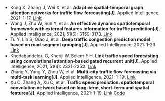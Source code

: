 * Kong X, Zhang J, Wei X, et al. <b>Adaptive spatial-temporal graph attention networks for traffic flow forecasting[J]</b>. Applied Intelligence, 2021: 1-17. [Link](https://link.springer.com/article/10.1007/s10489-021-02648-0)
* Wang J, Zhu W, Sun Y, et al. <b>An effective dynamic spatiotemporal framework with external features information for traffic prediction[J]</b>. Applied Intelligence, 2021, 51(6): 3159-3173. [Link](https://link.springer.com/article/10.1007/s10489-020-02043-1)
* Tu Y, Lin S, Qiao J, et al. <b>Deep traffic congestion prediction model based on road segment grouping[J]</b>. Applied Intelligence, 2021: 1-23. [Link](https://link.springer.com/article/10.1007/s10489-020-02152-x)
* Khodabandelou G, Kheriji W, Selem F H. <b>Link traffic speed forecasting using convolutional attention-based gated recurrent unit[J]</b>. Applied Intelligence, 2021, 51(4): 2331-2352. [Link](https://link.springer.com/article/10.1007/s10489-020-02020-8)
* Zhang Y, Yang Y, Zhou W, et al. <b>Multi-city traffic flow forecasting via multi-task learning[J]</b>. Applied Intelligence, 2021: 1-19. [Link](https://link.springer.com/article/10.1007/s10489-020-02074-8)
* Xu C, Zhang A, Xu C, et al. <b>Traffic speed prediction: spatiotemporal convolution network based on long-term, short-term and spatial features[J]</b>. Applied Intelligence, 2021: 1-19. [Link](https://link.springer.com/article/10.1007/s10489-021-02461-9) [Code](https://doi.org/10.21227/9awj-4d85)